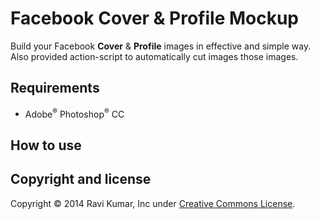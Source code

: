# Facebook Cover & Profile Mockup
Build your Facebook **Cover** & **Profile** images in effective and simple way. <br>
Also provided action-script to automatically cut images those images.

## Requirements
+ Adobe<sup>&#0174;</sup> Photoshop<sup>&#0174;</sup> CC

## How to use

## Copyright and license

Copyright &#0169; 2014 Ravi Kumar, Inc under [Creative Commons License](http://creativecommons.org/licenses/by-sa/3.0/).


